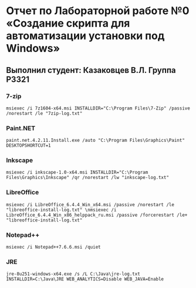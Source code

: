 # Отчет по Лабораторной работе №0 «Создание скрипта для автоматизации установки под Windows»
## Выполнил студент: Казаковцев В.Л. Группа P3321
### 7-zip
`msiexec /i 7z1604-x64.msi INSTALLDIR="C:\Program Files\7-Zip" /passive /norestart /le "7zip-log.txt"`

### Paint.NET
`paint.net.4.2.11.Install.exe /auto "C:\Program Files\Graphics\Paint" DESKTOPSHORTCUT=1`

### Inkscape
`msiexec /i inkscape-1.0-x64.msi INSTALLDIR="C:\Program Files\Graphics\Inkscape" /qr /norestart /lw "inkscape-log.txt"`

### LibreOffice
`msiexec /i LibreOffice_6.4.4_Win_x64.msi /passive /norestart /le "libreoffice-install-log.txt" \nmsiexec /i LibreOffice_6.4.4_Win_x86_helppack_ru.msi /passive /forcerestart /le+ "libreoffice-install-log.txt"`

### Notepad++
`msiexec /i Notepad++7.6.6.msi /quiet`

### JRE
`jre-8u251-windows-x64.exe /s /L C:\Java\jre-log.txt INSTALLDIR=C:\Java\JRE WEB_ANALYTICS=Disable WEB_JAVA=Enable`
